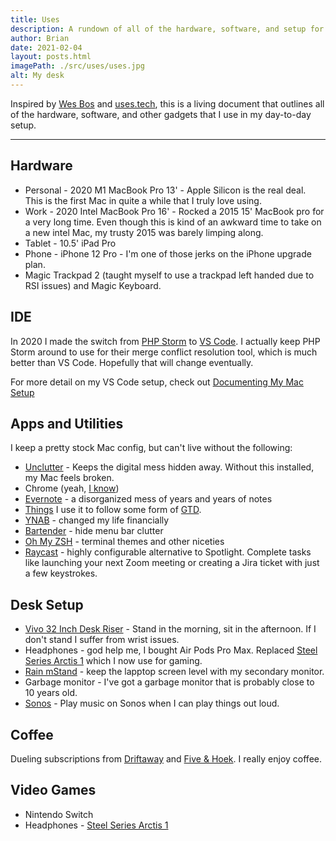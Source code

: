 ```yaml
---
title: Uses
description: A rundown of all of the hardware, software, and setup for my day to day tech life.
author: Brian
date: 2021-02-04
layout: posts.html
imagePath: ./src/uses/uses.jpg
alt: My desk
---
```


Inspired by [Wes Bos](https://wesbos.com/uses) and [uses.tech](https://uses.tech/), this is a living document that outlines all of the hardware, software, and other gadgets that I use in my day-to-day setup.

---

## Hardware

* Personal - 2020 M1 MacBook Pro 13' - Apple Silicon is the real deal. This is the first Mac in quite a while that I truly love using.
* Work - 2020 Intel MacBook Pro 16' - Rocked a 2015 15' MacBook pro for a very long time. Even though this is kind of an awkward time to take on a new intel Mac, my trusty 2015 was barely limping along.
* Tablet - 10.5' iPad Pro
* Phone - iPhone 12 Pro - I'm one of those jerks on the iPhone upgrade plan.
* Magic Trackpad 2 (taught myself to use a trackpad left handed due to RSI issues) and Magic Keyboard.

## IDE

In 2020 I made the switch from [PHP Storm](https://www.jetbrains.com/phpstorm/) to [VS Code](https://code.visualstudio.com/). I actually keep PHP Storm around to use for their merge conflict resolution tool, which is much better than VS Code. Hopefully that will change eventually.

For more detail on my VS Code setup, check out [Documenting My Mac Setup](/posts/2021/documenting-mac-setup/)

## Apps and Utilities

I keep a pretty stock Mac config, but can't live without the following:

* [Unclutter](https://unclutterapp.com/) - Keeps the digital mess hidden away. Without this installed, my Mac feels broken.
* Chrome (yeah, [I know](https://chromeisbad.com/))
* [Evernote](https://evernote.com/) - a disorganized mess of years and years of notes
* [Things](https://culturedcode.com/things/) I use it to follow some form of [GTD](https://gettingthingsdone.com/).
* [YNAB](https://www.youneedabudget.com/) - changed my life financially
* [Bartender](https://www.macbartender.com/) - hide menu bar clutter
* [Oh My ZSH](https://ohmyz.sh/) - terminal themes and other niceties
* [Raycast](https://raycast.com/) - highly configurable alternative to Spotlight. Complete tasks like launching your next Zoom meeting or creating a Jira ticket with just a few keystrokes.

## Desk Setup

* [Vivo 32 Inch Desk Riser](https://www.amazon.com/VIVO-Adjustable-Converter-Workstation-DESK-V000K/dp/B075JYG2TB/ref=sr_1_5?dchild=1&keywords=Desk+Riser&qid=1612500360&sr=8-5) - Stand in the morning, sit in the afternoon. If I don't stand I suffer from wrist issues.
* Headphones - god help me, I bought Air Pods Pro Max. Replaced [Steel Series Arctis 1](https://www.amazon.com/SteelSeries-Arctis-Wireless-Gaming-Headset-Console/dp/B07X96DFR5/ref=sr_1_3?dchild=1&keywords=steelseries+headphones&qid=1612500747&s=electronics&sr=1-3) which I now use for gaming.
* [Rain mStand](https://www.amazon.com/Rain-Design-mStand-Laptop-Patented/dp/B000OOYECC/ref=sxin_12?ascsubtag=amzn1.osa.a568865d-3149-4901-b636-46aee2b6a581.ATVPDKIKX0DER.en_US&creativeASIN=B000OOYECC&crid=1CSF35G102PR9&cv_ct_cx=laptop+stand&cv_ct_id=amzn1.osa.a568865d-3149-4901-b636-46aee2b6a581.ATVPDKIKX0DER.en_US&cv_ct_pg=search&cv_ct_we=asin&cv_ct_wn=osp-single-source-earns-comm&dchild=1&keywords=laptop+stand&linkCode=oas&pd_rd_i=B000OOYECC&pd_rd_r=edf414fd-ba76-4443-a356-87789fa0037d&pd_rd_w=8YELr&pd_rd_wg=hx94f&pf_rd_p=09ff20e9-945b-4b59-906b-be3bf2ef914a&pf_rd_r=01SZPXNFK7ZJNEAKH1Y0&qid=1612500618&sprefix=Laptop+S%2Caps%2C176&sr=1-1-64f3a41a-73ca-403a-923c-8152c45485fe&tag=tgl0a3-20) - keep the lapptop screen level with my secondary monitor.
* Garbage monitor - I've got a garbage monitor that is probably close to 10 years old.
* [Sonos](http://sonos.com) - Play music on Sonos when I can play things out loud.

## Coffee

Dueling subscriptions from [Driftaway](https://driftaway.coffee/) and [Five & Hoek](https://www.fiveandhoek.com/). I really enjoy coffee.

## Video Games

* Nintendo Switch
* Headphones - [Steel Series Arctis 1](https://www.amazon.com/SteelSeries-Arctis-Wireless-Gaming-Headset-Console/dp/B07X96DFR5/ref=sr_1_3?dchild=1&keywords=steelseries+headphones&qid=1612500747&s=electronics&sr=1-3)
